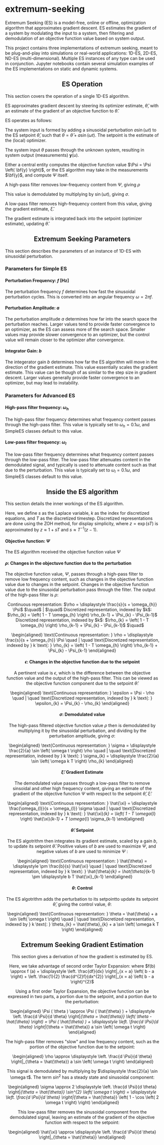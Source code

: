 # extremum-seeking

Extremum Seeking (ES) is a model-free, online or offline, optimization algorithm that approximates gradient descent. ES estimates the gradient of a system by modulating the input to a system, then filtering and demodulation of an objective function value based on system output.

This project contains three implementations of extremum seeking, meant to be plug-and-play into simulations or real-world applications: 1D-ES, 2D-ES, ND-ES (multi-dimensional). Multiple ES instances of any type can be used in conjunction. Jupyter notebooks contain several simulation examples of the ES implementations on static and dynamic systems.


## <center> ES Operation </center>

This section covers the operation of a single 1D-ES algorithm.

ES approximates gradient descent by steering its optimizer estimate, $\hat{\theta}$, with an estimate of the gradient of an objective function to $\hat{\theta}$.

ES operates as follows:

The system input is formed by adding a sinusoidal perturbation $a \sin \left( \omega t \right)$ to the ES setpoint $\hat{\theta}$, such that $\theta = \hat{\theta} + a \sin \left( \omega t \right)$. The setpoint is the estimate of the (local) optimizer.

The system input $\theta$ passes through the unknown system, resulting in system output (measurements) $\textbf{y} \left( u \right)$.

Either a central entity computes the objective function value $\Psi = \Psi \left( \bf{y} \right)$, or the ES algorithm may take in the measurements $\bf{y}$, and compute $\Psi$ itself.

A high-pass filter removes low-frequency content from $\Psi$, giving $\rho$

This value is demodulated by multiplying by $\sin \left( \omega t \right)$, giving $\sigma$.

A low-pass filter removes high-frequency content from this value, giving the gradient estimate, $\hat{\xi}$.

The gradient estimate is integrated back into the setpoint (optimizer estimate), updating $\hat{\theta}$.


## <center> Extremum Seeking Parameters </center>

This section describes the parameters of an instance of 1D-ES with sinusoidal perturbation.

### Parameters for Simple ES

#### Perturbation Frequency: $f$ [Hz]
The perturbation frequency $f$ determines how fast the sinusoidal perturbation cycles. This is converted into an angular frequency $\omega = 2 \pi f$.

#### Perturbation Amplitude: $a$
The perturbation amplitude $a$ determines how far into the search space the perturbation reaches. Larger values tend to provide faster convergence to an optimizer, as the ES can assess more of the search space. Smaller values may provide slower convergence to an optimizer, but the control value will remain closer to the optimizer after convergence.

#### Integrator Gain: $b$
The integerator gain $b$ determines how far the ES algorithm will move in the direction of the gradient estimate. This value essentially scales the gradient estimate. This value can be though of as similar to the step size in gradient descent. Larger values generally provide faster convergence to an optimizer, but may lead to instability.

### Parameters for Advanced ES

#### High-pass filter frequency: $\omega_h$
The high-pass filter frequency determines what frequency content passes through the high-pass filter. This value is typically set to $\omega_{h} = 0.1 \omega$, and SimpleES classes default to this value.

#### Low-pass filter frequency: $\omega_l$
The low-pass filter frequency determines what frequency content passes through the low-pass filter. The low-pass filter attenuates content in the demodulated signal, and typically is used to attenuate content such as that due to the perturbation. This value is typically set to $\omega_{l} = 0.1 \omega$, and SimpleES classes default to this value.


## <center> Inside the ES algorithm </center>

This section details the inner workings of the ES algorithm.

Here, we define $s$ as the Laplace variable, $k$ as the index for discretized equations, and $T$ as the discretized timestep. Discretized representations are done using the ZOH method, for display simplicity, where $z = \exp \left( s T \right)$ is approximated by $z \approx 1 + s T$ and $s \approx T^{-1} \left(z - 1 \right)$.

#### Objective function: $\Psi$
The ES algorithm received the objective function value $\Psi$

#### $\rho$: Changes in the objectuve function due to the perturbation
The objective function value, $\Psi$, passes through a high-pass filter to remove low frequency content, such as changes in the objective function value due to changes in the setpoint. Changes in the objective function value due to the sinusoidal perturbation pass through the filter. The output of the high-pass filter is $\rho$:

<center>
Continuous representation: $\rho = \displaystyle \frac{s}{s + \omega_{h}} \Psi$ $\quad$ | $\quad$ Discretized representation, indexed by $k$: $\rho_{k} = \left( 1 - T \omega_{h} \right) \rho_{k-1} + \Psi_{k} - \Psi_{k-1}$
<center> Discretized representation, indexed by $k$: $\rho_{k} = \left( 1 - T \omega_{h} \right) \rho_{k-1} + \Psi_{k} - \Psi_{k-1}$
$\quad$
</center>

\begin{aligned}
\text{Continuous representation: } \rho = \displaystyle \frac{s}{s + \omega_{h}} \Psi \quad | \quad \text{Discretized representation, indexed by } k \text{: } \rho_{k} = \left( 1 - T \omega_{h} \right) \rho_{k-1} + \Psi_{k} - \Psi_{k-1}
\end{aligned}


#### $\epsilon$: Changes in the objective function due to the setpoint
A pertinent value is $\epsilon$, which is the difference between the objective function value and the output of the high-pass filter. This can be viewed as the objective function component due to the setpoint $\hat{\theta}$:

<!-- <center>
Continuous representation: $\epsilon = \Psi - \rho$ $\quad$ | $\quad$ Discretized representation, indexed by $k$: $\epsilon_{k} = \Psi_{k} - \rho_{k}$
<center> Discretized representation, indexed by $k$: $\epsilon_{k} = \Psi_{k} - \rho_{k}$
$\quad$
</center> -->

\begin{aligned}
\text{Continuous representation: } \epsilon = \Psi - \rho \quad | \quad \text{Discretized representation, indexed by } k \text{: } \epsilon_{k} = \Psi_{k} - \rho_{k}
\end{aligned}

#### $\sigma$: Demodulated value
The high-pass filtered objective function value $\rho$ then is demodulated by multiplying it by the sinusoidal perturbation, and dividing by the perturbation ampltiude, giving $\sigma$:

<!-- <center> Continuous representation: $\sigma = \displaystyle \frac{2}{a} \sin \left( \omega t \right) \rho$ $\quad$ | $\quad$ Discretized representation, indexed by $k$: $\sigma_{k} = \displaystyle \frac{2}{a} \sin \left( \omega k T \right) \rho_{k}$
<center> Discretized representation, indexed by $k$: $\sigma_{k} = \displaystyle \frac{2}{a} \sin \left( \omega k T \right) \rho_{k}$
$\quad$
</center> -->

\begin{aligned}
\text{Continuous representation:  } \sigma = \displaystyle \frac{2}{a} \sin \left( \omega t \right) \rho \quad | \quad \text{Discretized representation, indexed by } k \text{:  } \sigma_{k} = \displaystyle \frac{2}{a} \sin \left( \omega k T \right) \rho_{k}
\end{aligned}


#### $\hat{\xi}$: Gradient Estimate
The demodulated value passes through a low-pass filter to remove sinsoidal and other high frequency content, giving an estimate of the gradient of the objective function $\Psi$ with respect to the setpoint $\hat{\theta}$, $\hat{\xi}$:

<!-- <center> Continuous representation: $\hat{\xi} = \displaystyle \frac{\omega_{l}}{s + \omega_{l}} \sigma$ $\quad$ | $\quad$ Discretized representation, indexed by $k$: $\hat{\xi}_{k} = \left( 1 - T \omega_{l} \right) \hat{\xi}_{k-1} + T \omega_{l} \sigma_{k-1}$
<center> Discretized representation, indexed by $k$: $\hat{\xi}_{k} = \left( 1 - T \omega_{l} \right) \hat{\xi}_{k-1} + T \omega_{l} \sigma_{k-1}$
$\quad$
</center> -->

\begin{aligned}
\text{Continuous representation: } \hat{\xi} = \displaystyle \frac{\omega_{l}}{s + \omega_{l}} \sigma \quad | \quad \text{Discretized representation, indexed by } k \text{: } \hat{\xi}_{k} = \left( 1 - T \omega_{l} \right) \hat{\xi}_{k-1} + T \omega_{l} \sigma_{k-1}
\end{aligned}

#### $\hat{\theta}$: Setpoint
The ES algotrithm then integrates its gradient estimate, scaled by a gain $b$, to update its setpoint $\hat{\theta}$. Positive values of $b$ are used to maximize $\Psi$, and negative values of $b$ are used to minimize $\Psi$ :

<!-- <center> Continuous representation: $\hat{\theta} = \displaystyle \pm \frac{b}{s} \hat{\xi}$ $\quad$ | $\quad$ Discretized representation, indexed by $k$: $\hat{\theta}_{k} = \hat{\theta}_{k-1} \pm \displaystyle b T \hat{\xi}_{k-1}$
<center> Discretized representation, indexed by $k$: $\hat{\theta}_{k} = \hat{\theta}_{k-1} \pm \displaystyle b T \hat{\xi}_{k-1}$
$\quad$
</center> -->

\begin{aligned}
\text{Continuous representation: } \hat{\theta} = \displaystyle \pm \frac{b}{s} \hat{\xi} \quad | \quad \text{Discretized representation, indexed by } k \text{: } \hat{\theta}_{k} = \hat{\theta}_{k-1} \pm \displaystyle b T \hat{\xi}_{k-1}
\end{aligned}


#### $\theta$: Control
The ES algotrithm adds the perturbation to its setpointto update its setpoint $\hat{\theta}$, giving the control value, $\theta$:

<!-- <center> Continuous representation: $\theta = \hat{\theta} + a \sin \left( \omega t \right)$ $\quad$ | $\quad$ Discretized representation, indexed by $k$: $\theta_{k} = \hat{\theta}_{k} + a \sin \left( \omega k T \right)$
<center> Discretized representation, indexed by $k$: $\hat{\theta}_{k} = \hat{\theta}_{k-1} \pm \displaystyle b T \hat{\xi}_{k-1}$
$\quad$
</center> -->

\begin{aligned}
\text{Continuous representation: } \theta = \hat{\theta} + a \sin \left( \omega t \right) \quad | \quad \text{Discretized representation, indexed by } k \text{: } \theta_{k} = \hat{\theta}_{k} + a \sin \left( \omega k T \right)
\end{aligned}


## <center> Extremum Seeking Gradient Estimation </center>

This section gives a derivation of how the gradient is estimated by ES.

Here, we take advantage of second order Taylor Expansion: where $f(b) \approx f (a) + \displaystyle \left. \frac{df}{dx} \right|_{x = a} \left( b - a \right) + \left. \frac{1}{2} \frac{d^{2}f}{dx^{2}} \right|_{x = a} \left( b - a \right)^{2}$

Using a first order Taylor Expansion, the objective function can be expressed in two parts, a portion due to the setpoint, and a portion due to the perturbation:

<!-- <center>
$\Psi ( \theta ) \approx \Psi ( \hat{\theta} ) + \displaystyle \left. \frac{d \Psi}{d \theta} \right|_{\theta = \hat{\theta}} \left( \theta - \hat{\theta} \right) = \Psi ( \hat{\theta} ) + \displaystyle \left. \frac{d \Psi}{d \theta} \right|_{\theta = \hat{\theta}} a \sin \left( \omega t \right)$
$\quad$
</center> -->

\begin{aligned}
\Psi ( \theta ) \approx \Psi ( \hat{\theta} ) + \displaystyle \left. \frac{d \Psi}{d \theta} \right|_{\theta = \hat{\theta}} \left( \theta - \hat{\theta} \right) = \Psi ( \hat{\theta} ) + \displaystyle \left. \frac{d \Psi}{d \theta} \right|_{\theta = \hat{\theta}} a \sin \left( \omega t \right)
\end{aligned}

The high-pass filter removes "slow" and low frequency content, such as the portion of the objective function due to the setpoint:

<!-- <center>
$\rho \approx \displaystyle \left. \frac{d \Psi}{d \theta} \right|_{\theta = \hat{\theta}} a \sin \left( \omega t \right)$
$\quad$
</center> -->

\begin{aligned}
\rho \approx \displaystyle \left. \frac{d \Psi}{d \theta} \right|_{\theta = \hat{\theta}} a \sin \left( \omega t \right)
\end{aligned}



This signal is demodulated by multiplying by $\displaystyle \frac{2}{a} \sin \omega t$. The term $sin^{2}$ has a steady state and sinusoidal component:

<!-- <center>
$\sigma \approx 2 \displaystyle \left. \frac{d \Psi}{d \theta} \right|_{\theta = \hat{\theta}} \sin^{2} \left( \omega t \right) = \displaystyle \left. \frac{d \Psi}{d \theta} \right|_{\theta = \hat{\theta}} \left( 1 - \cos \left( 2 \omega t \right) \right)$
$\quad$
</center> -->

\begin{aligned}
\sigma \approx 2 \displaystyle \left. \frac{d \Psi}{d \theta} \right|_{\theta = \hat{\theta}} \sin^{2} \left( \omega t \right) = \displaystyle \left. \frac{d \Psi}{d \theta} \right|_{\theta = \hat{\theta}} \left( 1 - \cos \left( 2 \omega t \right) \right)
\end{aligned}

This low-pass filter removes the sinusoidal component from the demodulated signal, leaving an estimate of the gradient of the objective function with respect to the setpoint:

<!-- <center>
$\hat{\xi} \approx \displaystyle \left. \frac{d \Psi}{d \theta} \right|_{\theta = \hat{\theta}}$
$\quad$
</center> -->

\begin{aligned}
\hat{\xi} \approx \displaystyle \left. \frac{d \Psi}{d \theta} \right|_{\theta = \hat{\theta}}
\end{aligned}

